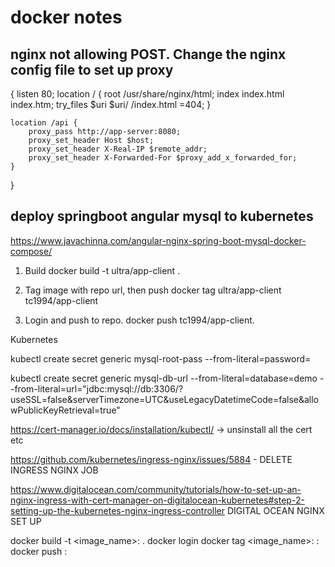 # docker notes

## nginx not allowing POST. Change the nginx config file to set up proxy

{
listen 80;
location / {
root /usr/share/nginx/html;
index index.html index.htm;
try_files $uri $uri/ /index.html =404;
}

    location /api {
        proxy_pass http://app-server:8080;
        proxy_set_header Host $host;
        proxy_set_header X-Real-IP $remote_addr;
        proxy_set_header X-Forwarded-For $proxy_add_x_forwarded_for;
    }

}

## deploy springboot angular mysql to kubernetes

https://www.javachinna.com/angular-nginx-spring-boot-mysql-docker-compose/

1. Build
   docker build -t ultra/app-client .

2. Tag image with repo url, then push
   docker tag ultra/app-client tc1994/app-client

3. Login and push to repo.
   docker push tc1994/app-client.

Kubernetes

kubectl create secret generic mysql-root-pass --from-literal=password=<password>

kubectl create secret generic mysql-db-url --from-literal=database=demo --from-literal=url="jdbc:mysql://db:3306/<dbname>?useSSL=false&serverTimezone=UTC&useLegacyDatetimeCode=false&allowPublicKeyRetrieval=true"

https://cert-manager.io/docs/installation/kubectl/ -> unsinstall all the cert etc

https://github.com/kubernetes/ingress-nginx/issues/5884 - DELETE INGRESS NGINX JOB

https://www.digitalocean.com/community/tutorials/how-to-set-up-an-nginx-ingress-with-cert-manager-on-digitalocean-kubernetes#step-2-setting-up-the-kubernetes-nginx-ingress-controller DIGITAL OCEAN NGINX SET UP

docker build -t <image_name>:<tag> .
docker login
docker tag <image_name>:<tag> <repository>:<tag>
docker push <repository>:<tag>
